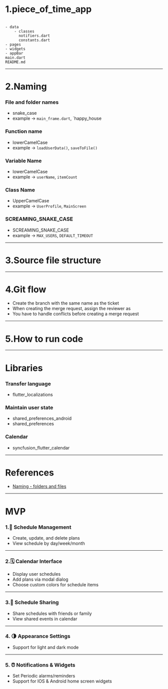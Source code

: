 # 1.piece_of_time_app

```

- data
	- classes
	  notifiers.dart
	  constants.dart
- pages
- widgets
- appBar
main.dart
README.md
```

----
# 2.Naming

### File and folder names
- snake_case
- example -> `main_frame.dart`, `happy_house

### Function name
- lowerCamelCase
- example -> `loadUserData()`, `saveToFile()`

### Variable Name
- lowerCamelCase
- example -> `userName`, `itemCount`

### Class Name
- UpperCamelCase
- example -> `UserProfile`, `MainScreen`

### SCREAMING_SNAKE_CASE
- SCREAMING_SNAKE_CASE
- example -> `MAX_USERS`, `DEFAULT_TIMEOUT`

---
# 3.Source file structure


---
# 4.Git flow 

- Create the branch with the same name as the ticket
- When creating the merge request, assign the reviewer as 
- You have to handle conflicts before creating a merge request

---
# 5.How to run code 



---
#  Libraries 

###  Transfer language 

- flutter_localizations 

###  Maintain user state

- shared_preferences_android 
-  shared_preferences

### Calendar 

- syncfusion_flutter_calendar

---
# References

- [Naming - folders and files ](https://dalgonakit.tistory.com/115)


---

# MVP 

###  1.📅 Schedule Management

- Create, update, and delete plans 
- View schedule by day/week/month 

---
###  2.🗓️ Calendar Interface 

- Display user schedules 
- Add plans via modal dialog 
- Choose custom colors for schedule items

---
###  3.👥 Schedule Sharing

- Share schedules with friends or family
- View shared events in calendar

---
### 4. 🌗 Appearance Settings

- Support for light and dark mode

---

### 5. ⏰ Notifications & Widgets

- Set Periodic alarms/reminders
- Support for IOS & Android home screen widgets 
